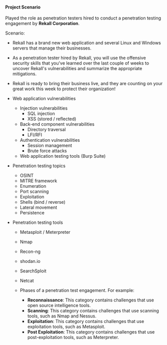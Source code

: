 #### Project Scenario

Played the role as penetration testers hired to conduct a penetration testing engagement by **Rekall Corporation**.

Scenario: 

   - Rekall has a brand new web application and several Linux and Windows servers that manage their businesses.
   - As a penetration tester hired by Rekall, you will use the offensive security skills that you've learned over the last couple of weeks to uncover Rekall's vulnerabilities and summarize the appropriate mitigations. 
   - Rekall is ready to bring their business live, and they are counting on your great work this week to protect their organization!

- Web application vulnerabilities
  - Injection vulnerabilities
    - SQL injection
    - XSS (stored / reflected)
  - Back-end component vulnerabilities
    - Directory traversal
    - LFI/RFI
  - Authentication vulnerabilities
    - Session management
    - Brute force attacks
  - Web application testing tools (Burp Suite)

- Penetration testing topics
    - OSINT
    - MITRE framework
    - Enumeration
    - Port scanning
    - Exploitation
    - Shells (bind / reverse)
    - Lateral movement
    - Persistence

- Penetration testing tools
    - Metasploit / Meterpreter
    - Nmap
    - Recon-ng
    - shodan.io
    - SearchSploit
    - Netcat 

  - Phases of a penetration test engagement. For example:
      - **Reconnaissance**: This category contains challenges that use open source intelligence tools.
      - **Scanning**: This category contains challenges that use scanning tools, such as Nmap and Nessus.
      - **Exploitation**: This category contains challenges that use exploitation tools, such as Metasploit.
      - **Post Exploitation**: This category contains challenges that use post-exploitation tools, such as Meterpreter.
  
